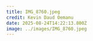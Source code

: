 ```yaml
---
title: IMG_8760.jpeg
credit: Kevin Daud Oemanu
date: 2025-08-24T14:22:13.800Z
image: ../images/IMG_8760.jpeg
---
```


